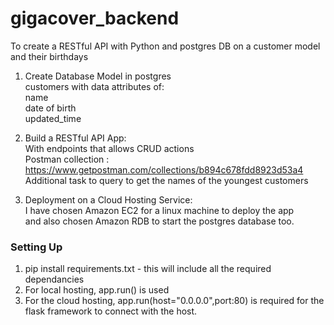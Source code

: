 # gigacover_backend
To create a RESTful API with Python and postgres DB on a customer model and their birthdays

1.  Create Database Model in postgres  
    customers with data attributes of:    
    name  
    date of birth  
    updated_time  
  
2.  Build a RESTful API App:  
    With endpoints that allows CRUD actions  
    Postman collection : https://www.getpostman.com/collections/b894c678fdd8923d53a4  
    Additional task to query to get the names of the youngest customers  
      
3.  Deployment on a Cloud Hosting Service:  
    I have chosen Amazon EC2 for a linux machine to deploy the app  
    and also chosen Amazon RDB to start the postgres database too.  

### Setting Up  
1.  pip install requirements.txt - this will include all the required dependancies  
2.  For local hosting, app.run() is used  
3.  For the cloud hosting, app.run(host="0.0.0.0",port:80) is required for the flask framework to connect with the host.  
